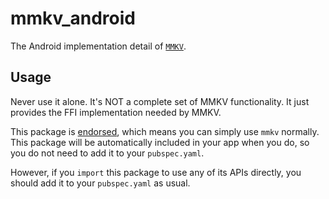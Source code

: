# mmkv\_android

The Android implementation detail of [`MMKV`][1].

## Usage

Never use it alone. It's NOT a complete set of MMKV functionality. It just provides the FFI implementation needed by MMKV.

This package is [endorsed][2], which means you can simply use `mmkv`
normally. This package will be automatically included in your app when you do,
so you do not need to add it to your `pubspec.yaml`.

However, if you `import` this package to use any of its APIs directly, you
should add it to your `pubspec.yaml` as usual.

[1]: https://pub.dev/packages/mmkv
[2]: https://flutter.dev/docs/development/packages-and-plugins/developing-packages#endorsed-federated-plugin
